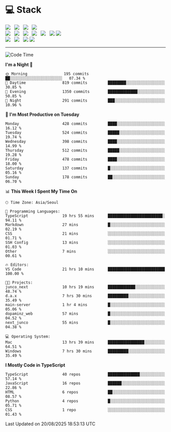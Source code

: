 <h1>💻 Stack</h1>
<div>
 <!-- badge : https://shields.io/ -->
 <!-- icon : https://simpleicons.org/?q=Get -->
 <img src="https://img.shields.io/badge/HTML5-e74c3c?style=flat-square&logo=HTML5&logoColor=white"/> &nbsp 
 <img src="https://img.shields.io/badge/CSS3-0A84FF?style=flat-square&logo=CSS3&logoColor=white"/> &nbsp 
 <img src="https://img.shields.io/badge/JavaScript-FFCD11?style=flat-square&logo=JavaScript&logoColor=white"/> &nbsp 
 <img src="https://img.shields.io/badge/TypeScript-3075C0?style=flat-square&logo=TypeScript&logoColor=white"/>
 <br/>
 <img src="https://img.shields.io/badge/Next-000000?style=flat-square&logo=nextdotjs&logoColor=white"/> &nbsp 
 <img src="https://img.shields.io/badge/React-00BCF6?style=flat-square&logo=React&logoColor=white"/> &nbsp 
 <img src="https://img.shields.io/badge/Redux-764ABC?style=flat-square&logo=Redux&logoColor=white"/> &nbsp
 <img src="https://img.shields.io/badge/Recoil-3578E5?style=flat-square&logo=recoil&logoColor=white"/> &nbsp
 <img src="https://img.shields.io/badge/React-Query-FF4154?style=flat-square&logo=reactquery&logoColor=white"/> &nbsp 
 <img src="https://img.shields.io/badge/styled%2Dcomponents-DB7093?style=flat-square&logo=styled%2Dcomponents&logoColor=white"/>
 <img src="https://img.shields.io/badge/CSS Modules-000000?style=flat-square&logo=CSS Modules&logoColor=white"/> &nbsp 
 <br/>
 <img src="https://img.shields.io/badge/Node-339933?style=flat-square&logo=Node.js&logoColor=white"/> &nbsp 
 <img src="https://img.shields.io/badge/Express-000000?style=flat-square&logo=Express&logoColor=white"/> &nbsp 
 <img src="https://img.shields.io/badge/MongoDB-47A248?style=flat-square&logo=MongoDB&logoColor=white"/>
 <img src="https://img.shields.io/badge/MariaDB-003545?style=flat-square&logo=mariadb&logoColor=white"/>
</div>

<hr>

<!--START_SECTION:waka-->
![Code Time](http://img.shields.io/badge/Code%20Time-2%2C790%20hrs%2030%20mins-blue)

**I'm a Night 🦉** 

```text
🌞 Morning                195 commits         ██░░░░░░░░░░░░░░░░░░░░░░░   07.34 % 
🌆 Daytime                819 commits         ████████░░░░░░░░░░░░░░░░░   30.85 % 
🌃 Evening                1350 commits        █████████████░░░░░░░░░░░░   50.85 % 
🌙 Night                  291 commits         ███░░░░░░░░░░░░░░░░░░░░░░   10.96 % 
```
📅 **I'm Most Productive on Tuesday** 

```text
Monday                   428 commits         ████░░░░░░░░░░░░░░░░░░░░░   16.12 % 
Tuesday                  524 commits         █████░░░░░░░░░░░░░░░░░░░░   19.74 % 
Wednesday                398 commits         ████░░░░░░░░░░░░░░░░░░░░░   14.99 % 
Thursday                 512 commits         █████░░░░░░░░░░░░░░░░░░░░   19.28 % 
Friday                   478 commits         ████░░░░░░░░░░░░░░░░░░░░░   18.00 % 
Saturday                 137 commits         █░░░░░░░░░░░░░░░░░░░░░░░░   05.16 % 
Sunday                   178 commits         ██░░░░░░░░░░░░░░░░░░░░░░░   06.70 % 
```


📊 **This Week I Spent My Time On** 

```text
🕑︎ Time Zone: Asia/Seoul

💬 Programming Languages: 
TypeScript               19 hrs 55 mins      ████████████████████████░   94.11 % 
Markdown                 27 mins             █░░░░░░░░░░░░░░░░░░░░░░░░   02.19 % 
CSS                      21 mins             ░░░░░░░░░░░░░░░░░░░░░░░░░   01.71 % 
SSH Config               13 mins             ░░░░░░░░░░░░░░░░░░░░░░░░░   01.03 % 
Other                    7 mins              ░░░░░░░░░░░░░░░░░░░░░░░░░   00.61 % 

🔥 Editors: 
VS Code                  21 hrs 10 mins      █████████████████████████   100.00 % 

🐱‍💻 Projects: 
junco_next               10 hrs 19 mins      ████████████░░░░░░░░░░░░░   48.74 % 
d.a.x                    7 hrs 30 mins       █████████░░░░░░░░░░░░░░░░   35.49 % 
main-server              1 hr 4 mins         █░░░░░░░░░░░░░░░░░░░░░░░░   05.06 % 
dopaminz_web             57 mins             █░░░░░░░░░░░░░░░░░░░░░░░░   04.52 % 
next_junco               55 mins             █░░░░░░░░░░░░░░░░░░░░░░░░   04.38 % 

💻 Operating System: 
Mac                      13 hrs 39 mins      ████████████████░░░░░░░░░   64.51 % 
Windows                  7 hrs 30 mins       █████████░░░░░░░░░░░░░░░░   35.49 % 
```

**I Mostly Code in TypeScript** 

```text
TypeScript               40 repos            ██████████████░░░░░░░░░░░   57.14 % 
JavaScript               16 repos            ██████░░░░░░░░░░░░░░░░░░░   22.86 % 
HTML                     6 repos             ██░░░░░░░░░░░░░░░░░░░░░░░   08.57 % 
Python                   4 repos             █░░░░░░░░░░░░░░░░░░░░░░░░   05.71 % 
CSS                      1 repo              ░░░░░░░░░░░░░░░░░░░░░░░░░   01.43 % 
```




 Last Updated on 20/08/2025 18:53:13 UTC
<!--END_SECTION:waka-->
